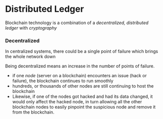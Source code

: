 # Distributed Ledger

Blockchain technology is a combination of a _decentralized, distributed ledger_ with _cryptography_

### Decentralized

In centralized systems, there could be a single point of failure which brings the whole network down

Being decentralized means an increase in the number of points of failure.

- if one _node_ (server on a blockchain) encounters an issue (hack or failure), the blockchain continues to run smoothly
- hundreds, or thousands of other nodes are still continuing to host the blockchain
- Likewise, if one of the nodes got hacked and had its data changed, it would only affect the hacked node, in turn allowing all the other blockchain nodes to easily pinpoint the suspicious node and remove it from the blockchain.
